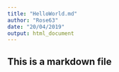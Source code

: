 ```yaml
---
title: "HelloWorld.md"
author: "Rose63"
date: "20/04/2019"
output: html_document
---
```

## This is a markdown file
